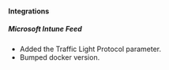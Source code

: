 
#### Integrations
##### Microsoft Intune Feed
- Added the Traffic Light Protocol parameter.
- Bumped docker version.
